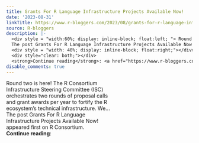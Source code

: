 ```yaml
---
title: Grants For R Language Infrastructure Projects Available Now!
date: '2023-08-31'
linkTitle: https://www.r-bloggers.com/2023/08/grants-for-r-language-infrastructure-projects-available-now/
source: R-bloggers
description: |-
  <div style = "width:60%; display: inline-block; float:left; "> Round two is here! The R Consortium Infrastructure Steering Committee (ISC) orchestrates two rounds of proposal calls and grant awards per year to fortify the R ecosystem’s technical infrastructure. We...<br />
  The post Grants For R Language Infrastructure Projects Available Now! appeared first on R Consortium.</div>
  <div style = "width: 40%; display: inline-block; float:right;"></div>
  <div style="clear: both;"></div>
  <strong>Continue reading</strong>: <a href="https://www.r-bloggers.com/2023/08/grants-for-r-language-infrastructure ...
disable_comments: true
---
```

<div style = "width:60%; display: inline-block; float:left; "> Round two is here! The R Consortium Infrastructure Steering Committee (ISC) orchestrates two rounds of proposal calls and grant awards per year to fortify the R ecosystem’s technical infrastructure. We...<br />
The post Grants For R Language Infrastructure Projects Available Now! appeared first on R Consortium.</div>
<div style = "width: 40%; display: inline-block; float:right;"></div>
<div style="clear: both;"></div>
<strong>Continue reading</strong>: <a href="https://www.r-bloggers.com/2023/08/grants-for-r-language-infrastructure ...